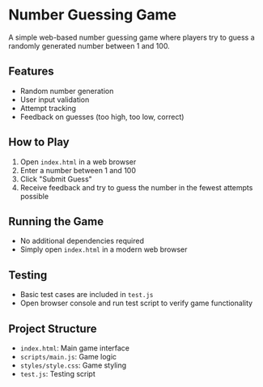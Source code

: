 # Number Guessing Game

A simple web-based number guessing game where players try to guess a randomly generated number between 1 and 100.

## Features
- Random number generation
- User input validation
- Attempt tracking
- Feedback on guesses (too high, too low, correct)

## How to Play
1. Open `index.html` in a web browser
2. Enter a number between 1 and 100
3. Click "Submit Guess"
4. Receive feedback and try to guess the number in the fewest attempts possible

## Running the Game
- No additional dependencies required
- Simply open `index.html` in a modern web browser

## Testing
- Basic test cases are included in `test.js`
- Open browser console and run test script to verify game functionality

## Project Structure
- `index.html`: Main game interface
- `scripts/main.js`: Game logic
- `styles/style.css`: Game styling
- `test.js`: Testing script
